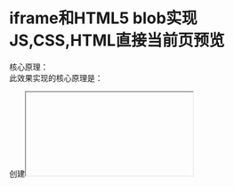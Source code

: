 # iframe和HTML5 blob实现JS,CSS,HTML直接当前页预览

核心原理：  
此效果实现的核心原理是：  

创建<iframe>元素；  
将CSS，HTML字符串转换为Blob对象；  
使用URL.createObjectURL()方法将Blob对象转换为URL对象并赋予我们创建的<iframe>元素的src属性；  
使用JavaScript代码表示更加一目了然：  

// 1. 创建<iframe>元素  
var iframe = document.createElement('iframe');  
// 2. 将CSS，HTML字符串转换为Blob对象  
var blob = new Blob([htmlCode], {  
  'type': 'text/html'  
});
// 3. 使用URL.createObjectURL()方法将...  
iframe.src = URL.createObjectURL(blob);  
需要注意的是，当我们使用 new Blob() 对我们的字符数据进行转换的时候，一定要指定type为text/html，  
否则，HTML代码会被自动转移为安全的纯文本显示在<iframe>元素中。  

兼容性:  
IE浏览器遗憾并不支持src直接是URL对象。  

所以此技术只适用于对兼容性没有严格要求的一些项目。 

```
function() {
  var iframe = document.createElement('iframe');
  iframe.setAttribute('style', 'width:600px;max-width:98%;max-height:600px;height:98vh;position:fixed;border:1px solid;outline:9999px solid rgba(0,0,0,.6);top:0;right:0;left:0;bottom:0;margin:auto;overflow:hidden;');
  iframe.src = URL.createObjectURL(new Blob([document.getElementById('codeArea').value],{"type":"text/html"}));
  document.body.appendChild(iframe);
  document.codeIframe=iframe;
}
```



示例代码：

```
<style>
html {
  height: 100vh;
}
body {
  height: inherit;
  background: #2e576b;
  display: -ms-grid;
  display: grid;
}
.container {
  margin: auto;
}
.card {
  position: relative;
  width: 300px; height: 350px;
  background: #fff;
  border-radius: 2px;
  box-shadow: 0 2px 15px 3px rgba(0, 0, 0, 0.08);
  overflow: hidden;
}
.card::after {
  content: '';
  display: block;
  width: 100%;  height: 100%;
  background: linear-gradient(to bottom, #0065a8, rgba(221, 238, 255, 0.4) 46%, rgba(255, 255, 255, 0.5));
}
.wave {
  position: absolute;
  top: 3%; left: 50%;
  width: 400px;  height: 400px;
  margin-top: -200px; margin-left: -200px;
  background: #0af;
  border-radius: 40%;
  opacity: .4;
  animation: shift 3s infinite linear;
}
.wave.w2 {
  background: yellow;
  opacity: .1;
  animation: shift 7s infinite linear;
}
.wave.w3 {
  animation: shift 5s infinite linear;
  background: crimson;
  opacity: 0.1;
}
@-webkit-keyframes shift {
  from {
    transform: rotate(360deg);
  }
}
@keyframes shift {
  from {
    transform: rotate(360deg);
  }
}
</style>

<div class="container">
  <div class="card">
    <div class="wave w1"></div>
    <div class="wave w2"></div>
    <div class="wave w3"></div>
  </div>
</div>


```
